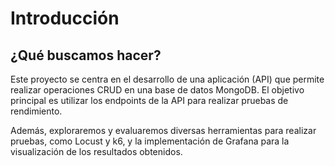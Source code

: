 # Introducción

## ¿Qué buscamos hacer?

Este proyecto se centra en el desarrollo de una aplicación (API) que permite realizar operaciones CRUD en una base de datos MongoDB. El objetivo principal es utilizar los endpoints de la API para realizar pruebas de rendimiento.

Además, exploraremos y evaluaremos diversas herramientas para realizar pruebas, como Locust y k6, y la implementación de Grafana para la visualización de los resultados obtenidos.
